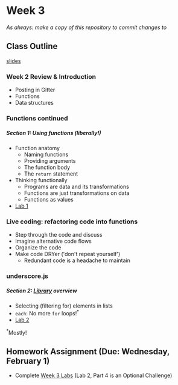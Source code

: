 # Week 3

*As always: make a copy of this repository to commit changes to*

## Class Outline

[slides](https://docs.google.com/presentation/d/1UwmuDN15zy2aA_-OKYsHPJZ5yre6nsOwuYcnfzq9yP0/edit#slide=id.g4dec19d8e4_0_4)

### Week 2 Review & Introduction
- Posting in Gitter
- Functions
- Data structures

### Functions continued

##### Section 1: Using functions (liberally!)
- Function anatomy
    - Naming functions
    - Providing arguments
    - The function body
    - The `return` statement
- Thinking functionally
    - Programs are data and its transformations
    - Functions are just transformations on data
    - Functions as values
- [Lab 1](lab/lab1/)


### Live coding: refactoring code into functions
- Step through the code and discuss
- Imagine alternative code flows
- Organize the code
- Make code DRYer ('don't repeat yourself')
    - Redundant code is a headache to maintain


### underscore.js

##### Section 2: [Library](http://underscorejs.org/) overview
- Selecting (filtering for) elements in lists
- `each`: No more `for` loops!<sup>*</sup>
- [Lab 2](lab/lab2/)

<sup>*</sup>Mostly!

## Homework Assignment (Due: Wednesday, February 1)
- Complete [Week 3 Labs](lab) (Lab 2, Part 4 is an Optional Challenge)
